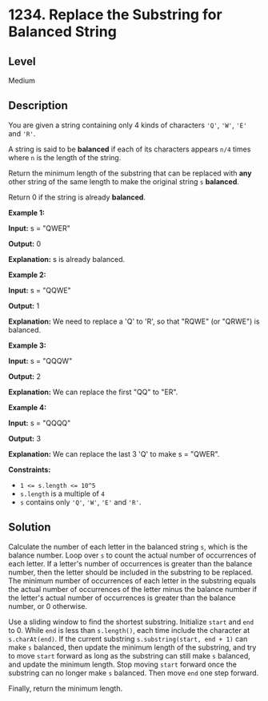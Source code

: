 # 1234. Replace the Substring for Balanced String
## Level
Medium

## Description
You are given a string containing only 4 kinds of characters `'Q'`, `'W'`, `'E'` and `'R'`.

A string is said to be **balanced** if each of its characters appears `n/4` times where `n` is the length of the string.

Return the minimum length of the substring that can be replaced with **any** other string of the same length to make the original string `s` **balanced**.

Return 0 if the string is already **balanced**.

**Example 1:**

**Input:** s = "QWER"

**Output:** 0

**Explanation:** s is already balanced.

**Example 2:**

**Input:** s = "QQWE"

**Output:** 1

**Explanation:** We need to replace a 'Q' to 'R', so that "RQWE" (or "QRWE") is balanced.

**Example 3:**

**Input:** s = "QQQW"

**Output:** 2

**Explanation:** We can replace the first "QQ" to "ER". 

**Example 4:**

**Input:** s = "QQQQ"

**Output:** 3

**Explanation:** We can replace the last 3 'Q' to make s = "QWER".

**Constraints:**

* `1 <= s.length <= 10^5`
* `s.length` is a multiple of `4`
* `s` contains only `'Q'`, `'W'`, `'E'` and `'R'`.

## Solution
Calculate the number of each letter in the balanced string `s`, which is the balance number. Loop over `s` to count the actual number of occurrences of each letter. If a letter's number of occurrences is greater than the balance number, then the letter should be included in the substring to be replaced. The minimum number of occurrences of each letter in the substring equals the actual number of occurrences of the letter minus the balance number if the letter's actual number of occurrences is greater than the balance number, or 0 otherwise.

Use a sliding window to find the shortest substring. Initialize `start` and `end` to 0. While `end` is less than `s.length()`, each time include the character at `s.charAt(end)`. If the current substring `s.substring(start, end + 1)` can make `s` balanced, then update the minimum length of the substring, and try to move `start` forward as long as the substring can still make `s` balanced, and update the minimum length. Stop moving `start` forward once the substring can no longer make `s` balanced. Then move `end` one step forward.

Finally, return the minimum length.
